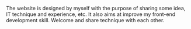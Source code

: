 The website is designed by myself with the purpose of sharing some idea, IT technique and experience, etc. 
It also aims at improve my front-end development skill.
Welcome and share technique with each other.
